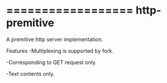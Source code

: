 ==================
http-premitive
==================

A premitive http server implementation.

Features 
 -Multiplexing is supported by fork.

 -Corresponding to GET request only.

 -Text contents only.
